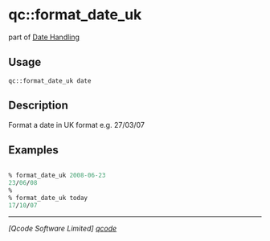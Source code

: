 qc::format_date_uk
==================

part of [Date Handling](../qc/wiki/DateHandling)

Usage
-----
`qc::format_date_uk date`

Description
-----------
Format a date in UK format e.g. 27/03/07

Examples
--------
```tcl

% format_date_uk 2008-06-23
23/06/08
% 
% format_date_uk today
17/10/07

```

----------------------------------
*[Qcode Software Limited] [qcode]*

[qcode]: www.qcode.co.uk "Qcode Software"